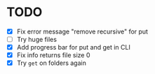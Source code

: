 # TODO

- [x] Fix error message "remove recursive" for put
- [ ] Try huge files
- [x] Add progress bar for put and get in CLI
- [x] Fix info returns file size 0
- [x] Try `get` on folders again
